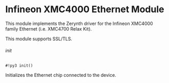 # Infineon XMC4000 Ethernet Module

This module implements the Zerynth driver for the Infineon XMC4000 family Ethernet (i.e. XMC4700 Relax Kit).

This module supports SSL/TLS.

###### init

```#!py3 init()```

Initializes the Ethernet chip connected to the device.
<!--stackedit_data:
eyJoaXN0b3J5IjpbMTQwOTE0ODE4OV19
-->
